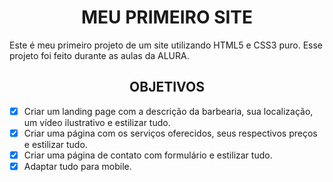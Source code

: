<h1 align="center" font-weight="bold">MEU PRIMEIRO SITE</h1>

<p>Este é meu primeiro projeto de um site utilizando HTML5 e CSS3 puro. Esse projeto foi feito durante as aulas da ALURA.</p>

<h2 align="center" font-weight="bold">OBJETIVOS</h2>

- [X] Criar um landing page com a descrição da barbearia, sua localização, um vídeo ilustrativo e estilizar tudo.
- [x] Criar uma página com os serviços oferecidos, seus respectivos preços e estilizar tudo.
- [x] Criar uma página de contato com formulário e estilizar tudo.
- [x] Adaptar tudo para mobile.
